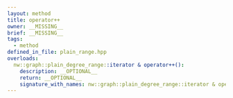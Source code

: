 ```yaml
---
layout: method
title: operator++
owner: __MISSING__
brief: __MISSING__
tags:
  - method
defined_in_file: plain_range.hpp
overloads:
  nw::graph::plain_degree_range::iterator & operator++():
    description: __OPTIONAL__
    return: __OPTIONAL__
    signature_with_names: nw::graph::plain_degree_range::iterator & operator++()
---
```

